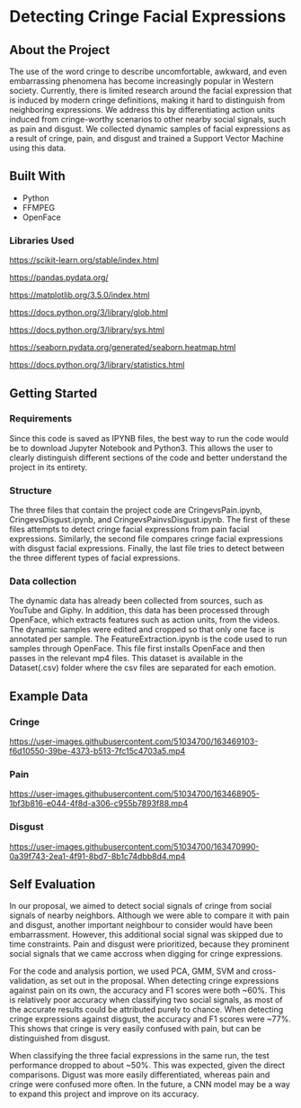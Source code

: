 # Detecting Cringe Facial Expressions

## About the Project

The use of the word cringe to describe uncomfortable, awkward, and even embarrassing phenomena has become increasingly popular in Western society. Currently, there is limited research around the facial expression that is induced by modern cringe definitions, making it hard to distinguish from neighboring expressions. We address this by differentiating action units induced from cringe-worthy scenarios to other nearby social signals, such as pain and disgust. We collected dynamic samples of facial expressions as a result of cringe, pain, and disgust and trained a Support Vector Machine using this data.

## Built With
* Python
* FFMPEG
* OpenFace

### Libraries Used

https://scikit-learn.org/stable/index.html

https://pandas.pydata.org/

https://matplotlib.org/3.5.0/index.html

https://docs.python.org/3/library/glob.html

https://docs.python.org/3/library/sys.html

https://seaborn.pydata.org/generated/seaborn.heatmap.html

https://docs.python.org/3/library/statistics.html


## Getting Started

### Requirements

Since this code is saved as IPYNB files, the best way to run the code would be to download Jupyter Notebook and Python3. This allows the user to clearly distinguish different sections of the code and better understand the project in its entirety. 

### Structure

The three files that contain the project code are CringevsPain.ipynb, CringevsDisgust.ipynb, and CringevsPainvsDisgust.ipynb. The first of these files attempts to detect cringe facial expressions from pain facial expressions. Similarly, the second file compares cringe facial expressions with disgust facial expressions. Finally, the last file tries to detect between the three different types of facial expressions. 

### Data collection
The dynamic data has already been collected from sources, such as YouTube and Giphy. In addition, this data has been processed through OpenFace, which extracts features such as action units, from the videos. The dynamic samples were edited and cropped so that only one face is annotated per sample. The FeatureExtraction.ipynb is the code used to run samples through OpenFace. This file first installs OpenFace and then passes in the relevant mp4 files. This dataset is available in the Dataset(.csv) folder where the csv files are separated for each emotion. 

## Example Data
 
### Cringe

https://user-images.githubusercontent.com/51034700/163469103-f6d10550-39be-4373-b513-7fc15c4703a5.mp4

### Pain

https://user-images.githubusercontent.com/51034700/163468905-1bf3b816-e044-4f8d-a306-c955b7893f88.mp4

### Disgust

https://user-images.githubusercontent.com/51034700/163470990-0a39f743-2ea1-4f91-8bd7-8b1c74dbb8d4.mp4


## Self Evaluation

In our proposal, we aimed to detect social signals of cringe from social signals of nearby neighbors. Although we were able to compare it with pain and disgust, another important neighbour to consider would have been embarrassment. However, this additional social signal was skipped due to time constraints. Pain and disgust were prioritized, because they prominent social signals that we came accross when digging for cringe expressions. 

For the code and analysis portion, we used PCA, GMM, SVM and cross-validation, as set out in the proposal. When detecting cringe expressions against pain on its own, the accuracy and F1 scores were both ~60%. This is relatively poor accuracy when classifying two social signals, as most of the accurate results could be attributed purely to chance. When detecting cringe expressions against disgust, the accuracy and F1 scores were ~77%. This shows that cringe is very easily confused with pain, but can be distinguished from disgust. 

When classifying the three facial expressions in the same run, the test performance dropped to about ~50%. This was expected, given the direct comparisons. Digust was more easily differentiated, whereas pain and cringe were confused more often. In the future, a CNN model may be a way to expand this project and improve on its accuracy. 

